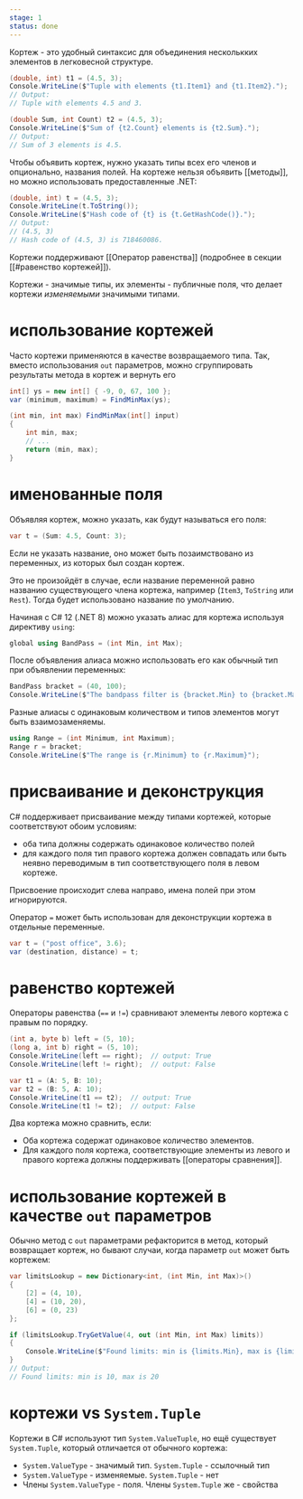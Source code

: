 ```yaml
---
stage: 1
status: done
---
```

Кортеж - это удобный синтаксис для объединения несколькких элементов в легковесной структуре.

```csharp
(double, int) t1 = (4.5, 3);
Console.WriteLine($"Tuple with elements {t1.Item1} and {t1.Item2}.");
// Output:
// Tuple with elements 4.5 and 3.

(double Sum, int Count) t2 = (4.5, 3);
Console.WriteLine($"Sum of {t2.Count} elements is {t2.Sum}.");
// Output:
// Sum of 3 elements is 4.5.
```

Чтобы объявить кортеж, нужно указать типы всех его членов и опционально, названия полей. На кортеже нельзя объявить [[методы]], но можно использовать предоставленные .NET:

```csharp
(double, int) t = (4.5, 3);
Console.WriteLine(t.ToString());
Console.WriteLine($"Hash code of {t} is {t.GetHashCode()}.");
// Output:
// (4.5, 3)
// Hash code of (4.5, 3) is 718460086.
```

Кортежи поддерживают [[Оператор равенства]] (подробнее в секции [[#равенство кортежей]]).

Кортежи - значимые типы, их элементы - публичные поля, что делает кортежи *изменяемыми* значимыми типами.

# использование кортежей

Часто кортежи применяются в качестве возвращаемого типа. Так, вместо использования `out` параметров, можно сгруппировать результаты метода в кортеж и вернуть его

```csharp
int[] ys = new int[] { -9, 0, 67, 100 };
var (minimum, maximum) = FindMinMax(ys);

(int min, int max) FindMinMax(int[] input)
{
	int min, max;
	// ...
	return (min, max);
}
```

# именованные поля

Объявляя кортеж, можно указать, как будут называться его поля:

```csharp
var t = (Sum: 4.5, Count: 3);
```

Если не указать название, оно может быть позаимствовано из переменных, из которых был создан кортеж.

Это не произойдёт в случае, если название переменной равно названию существующего члена кортежа, например (`Item3`, `ToString` или `Rest`). Тогда будет использовано название по умолчанию.

Начиная с C# 12 (.NET 8) можно указать алиас для кортежа используя директиву `using`:

```csharp
global using BandPass = (int Min, int Max);
```

После объявления алиаса можно использовать его как обычный тип при объявлении переменных:

```csharp
BandPass bracket = (40, 100);
Console.WriteLine($"The bandpass filter is {bracket.Min} to {bracket.Max}");
```

Разные алиасы с одинаковым количеством и типов элементов могут быть взаимозаменяемы. 

```csharp
using Range = (int Minimum, int Maximum);
Range r = bracket;
Console.WriteLine($"The range is {r.Minimum} to {r.Maximum}");
```
# присваивание и деконструкция

C# поддерживает присваивание между типами кортежей, которые соответствуют обоим условиям:

- оба типа должны содержать одинаковое количество полей
- для каждого поля тип правого кортежа должен совпадать или быть неявно переводимым в тип соответствующего поля в левом кортеже.

Присвоение происходит слева направо, имена полей при этом игнорируются.

Оператор `=` может быть использован для деконструкции кортежа в отдельные переменные.

```cs
var t = ("post office", 3.6);
var (destination, distance) = t;
```

# равенство кортежей

Операторы равенства (`==` и `!=`) сравнивают элементы левого кортежа с правым по порядку.

```csharp
(int a, byte b) left = (5, 10);
(long a, int b) right = (5, 10);
Console.WriteLine(left == right);  // output: True
Console.WriteLine(left != right);  // output: False

var t1 = (A: 5, B: 10);
var t2 = (B: 5, A: 10);
Console.WriteLine(t1 == t2);  // output: True
Console.WriteLine(t1 != t2);  // output: False
```

Два кортежа можно сравнить, если:

- Оба кортежа содержат одинаковое количество элементов.
- Для каждого поля кортежа, соответствующие элементы из левого и правого кортежа должны поддерживать [[операторы сравнения]].

# использование кортежей в качестве `out` параметров

Обычно метод с `out` параметрами рефакторится в метод, который возвращает кортеж, но бывают случаи, когда параметр `out` может быть кортежем:

```csharp
var limitsLookup = new Dictionary<int, (int Min, int Max)>()
{
    [2] = (4, 10),
    [4] = (10, 20),
    [6] = (0, 23)
};

if (limitsLookup.TryGetValue(4, out (int Min, int Max) limits))
{
    Console.WriteLine($"Found limits: min is {limits.Min}, max is {limits.Max}");
}
// Output:
// Found limits: min is 10, max is 20
```

# кортежи vs `System.Tuple`

Кортежи в C# используют тип `System.ValueTuple`, но ещё существует `System.Tuple`, который отличается от обычного кортежа:

- `System.ValueType` - значимый тип. `System.Tuple` - ссылочный тип
- `System.ValueType` - изменяемые. `System.Tuple` - нет
- Члены `System.ValueType` - поля. Члены `System.Tuple` же - свойства